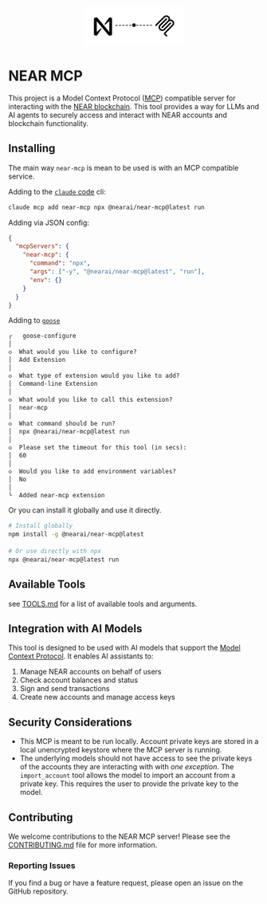 <div align="center">
  <img src="assets/near-mcp.svg" alt="NEAR MCP Logo" width="200" />
</div>

# NEAR MCP

This project is a Model Context Protocol ([MCP](https://github.com/modelcontextprotocol)) compatible server for interacting with the [NEAR blockchain](https://near.org/). This tool provides a way for LLMs and AI agents to securely access and interact with NEAR accounts and blockchain functionality.

## Installing

The main way `near-mcp` is mean to be used is with an MCP compatible service.

Adding to the [`claude` code](https://docs.anthropic.com/en/docs/agents-and-tools/claude-code/overview) cli:

```bash
claude mcp add near-mcp npx @nearai/near-mcp@latest run
```

Adding via JSON config:

```json
{
  "mcpServers": {
    "near-mcp": {
      "command": "npx",
      "args": ["-y", "@nearai/near-mcp@latest", "run"],
      "env": {}
    }
  }
}
```

Adding to [`goose`](https://block.github.io/goose/)

```
┌   goose-configure
│
◇  What would you like to configure?
│  Add Extension
│
◇  What type of extension would you like to add?
│  Command-line Extension
│
◇  What would you like to call this extension?
│  near-mcp
│
◇  What command should be run?
│  npx @nearai/near-mcp@latest run
│
◇  Please set the timeout for this tool (in secs):
│  60
│
◇  Would you like to add environment variables?
│  No
│
└  Added near-mcp extension
```

Or you can install it globally and use it directly.

```bash
# Install globally
npm install -g @nearai/near-mcp@latest

# Or use directly with npx
npx @nearai/near-mcp@latest run
```

## Available Tools

see [TOOLS.md](./TOOLS.md) for a list of available tools and arguments.

## Integration with AI Models

This tool is designed to be used with AI models that support the [Model Context Protocol](https://github.com/modelcontextprotocol). It enables AI assistants to:

1. Manage NEAR accounts on behalf of users
2. Check account balances and status
3. Sign and send transactions
4. Create new accounts and manage access keys

## Security Considerations

- This MCP is meant to be run locally. Account private keys are stored in a local unencrypted keystore where the MCP server is running.
- The underlying models should not have access to see the private keys of the accounts they are interacting with with _one exception_. The `import_account` tool allows the model to import an account from a private key. This requires the user to provide the private key to the model.

## Contributing

We welcome contributions to the NEAR MCP server! Please see the [CONTRIBUTING.md](CONTRIBUTING.md) file for more information.

### Reporting Issues

If you find a bug or have a feature request, please open an issue on the GitHub repository.
